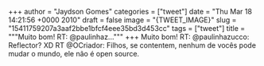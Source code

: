
+++
author = "Jaydson Gomes"
categories = ["tweet"]
date = "Thu Mar 18 14:21:56 +0000 2010"
draft = false
image = "{TWEET_IMAGE}"
slug = "15411759207a3aaf2bbe1bfcf4eee35bd3d453cc"
tags = ["tweet"]
title = """Muito bom! RT: @paulinhaz..."""
+++
Muito bom! RT: @paulinhazucco: Reflector? XD RT @OCriador: Filhos, se contentem, nenhum de vocês pode mudar o mundo, ele não é open source.
